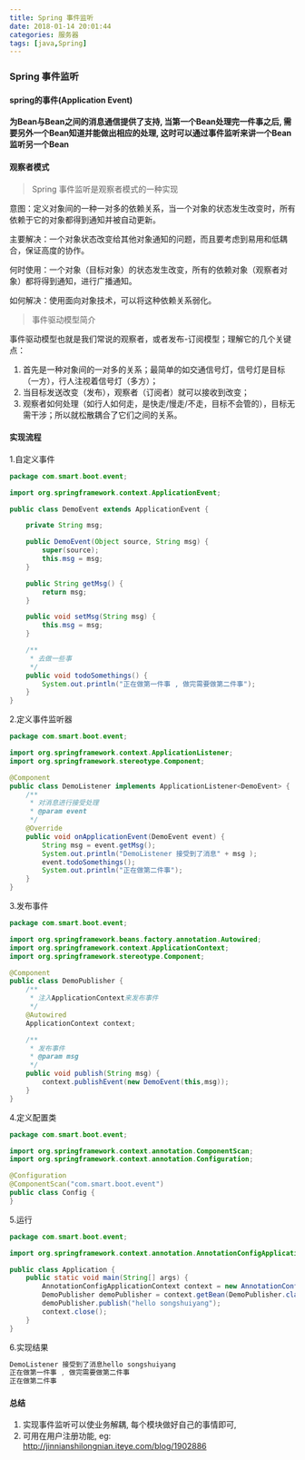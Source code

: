 ```yaml
---
title: Spring 事件监听
date: 2018-01-14 20:01:44
categories: 服务器
tags: [java,Spring]
---
```

### Spring 事件监听

#### spring的事件(Application Event)
**为Bean与Bean之间的消息通信提供了支持, 当第一个Bean处理完一件事之后, 需要另外一个Bean知道并能做出相应的处理, 这时可以通过事件监听来讲一个Bean监听另一个Bean**

#### 观察者模式
>Spring 事件监听是观察者模式的一种实现 

意图：定义对象间的一种一对多的依赖关系，当一个对象的状态发生改变时，所有依赖于它的对象都得到通知并被自动更新。

主要解决：一个对象状态改变给其他对象通知的问题，而且要考虑到易用和低耦合，保证高度的协作。

何时使用：一个对象（目标对象）的状态发生改变，所有的依赖对象（观察者对象）都将得到通知，进行广播通知。

如何解决：使用面向对象技术，可以将这种依赖关系弱化。

>事件驱动模型简介

事件驱动模型也就是我们常说的观察者，或者发布-订阅模型；理解它的几个关键点：

1. 首先是一种对象间的一对多的关系；最简单的如交通信号灯，信号灯是目标（一方），行人注视着信号灯（多方）；
2. 当目标发送改变（发布），观察者（订阅者）就可以接收到改变；
3. 观察者如何处理（如行人如何走，是快走/慢走/不走，目标不会管的），目标无需干涉；所以就松散耦合了它们之间的关系。

#### 实现流程
1.自定义事件
```java
package com.smart.boot.event;

import org.springframework.context.ApplicationEvent;

public class DemoEvent extends ApplicationEvent {

    private String msg;

    public DemoEvent(Object source, String msg) {
        super(source);
        this.msg = msg;
    }

    public String getMsg() {
        return msg;
    }

    public void setMsg(String msg) {
        this.msg = msg;
    }

    /**
     * 去做一些事
     */
    public void todoSomethings() {
        System.out.println("正在做第一件事 , 做完需要做第二件事");
    }
}
```

2.定义事件监听器
```java
package com.smart.boot.event;

import org.springframework.context.ApplicationListener;
import org.springframework.stereotype.Component;

@Component
public class DemoListener implements ApplicationListener<DemoEvent> {
    /**
     * 对消息进行接受处理
     * @param event
     */
    @Override
    public void onApplicationEvent(DemoEvent event) {
        String msg = event.getMsg();
        System.out.println("DemoListener 接受到了消息" + msg );
        event.todoSomethings();
        System.out.println("正在做第二件事");
    }
}
```
3.发布事件
```java
package com.smart.boot.event;

import org.springframework.beans.factory.annotation.Autowired;
import org.springframework.context.ApplicationContext;
import org.springframework.stereotype.Component;

@Component
public class DemoPublisher {
    /**
     * 注入ApplicationContext来发布事件
     */
    @Autowired
    ApplicationContext context;

    /**
     * 发布事件
     * @param msg
     */
    public void publish(String msg) {
        context.publishEvent(new DemoEvent(this,msg));
    }
}

```

4.定义配置类
```java
package com.smart.boot.event;

import org.springframework.context.annotation.ComponentScan;
import org.springframework.context.annotation.Configuration;

@Configuration
@ComponentScan("com.smart.boot.event")
public class Config {
}

```

5.运行
```java
package com.smart.boot.event;

import org.springframework.context.annotation.AnnotationConfigApplicationContext;

public class Application {
    public static void main(String[] args) {
        AnnotationConfigApplicationContext context = new AnnotationConfigApplicationContext(Config.class);
        DemoPublisher demoPublisher = context.getBean(DemoPublisher.class);
        demoPublisher.publish("hello songshuiyang");
        context.close();
    }
}

```

6.实现结果
```java
DemoListener 接受到了消息hello songshuiyang
正在做第一件事 , 做完需要做第二件事
正在做第二件事
```
#### 总结
1. 实现事件监听可以使业务解耦, 每个模块做好自己的事情即可, 
2. 可用在用户注册功能, eg: http://jinnianshilongnian.iteye.com/blog/1902886
